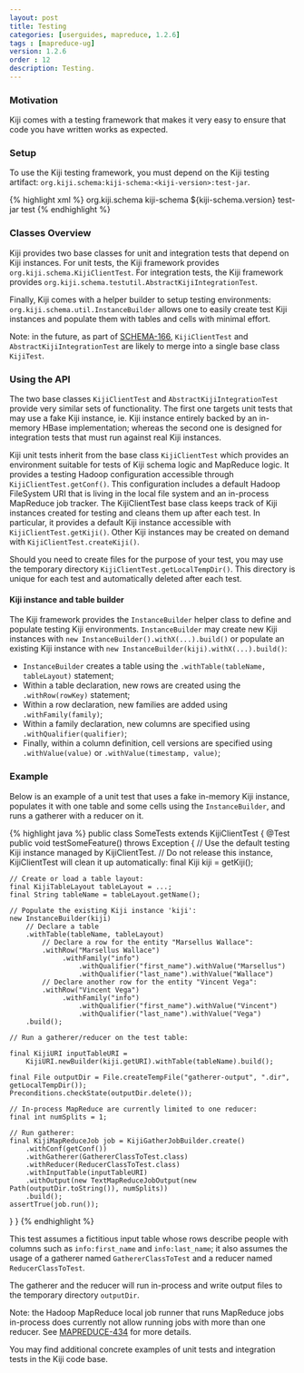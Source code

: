 ```yaml
---
layout: post
title: Testing
categories: [userguides, mapreduce, 1.2.6]
tags : [mapreduce-ug]
version: 1.2.6
order : 12
description: Testing.
---
```


### Motivation

Kiji comes with a testing framework that makes it very easy to ensure that code you have written works as expected.

### Setup

To use the Kiji testing framework, you must depend on the Kiji testing artifact: `org.kiji.schema:kiji-schema:<kiji-version>:test-jar`.

{% highlight xml %}
<dependency>
  <groupId>org.kiji.schema</groupId>
  <artifactId>kiji-schema</artifactId>
  <version>${kiji-schema.version}</version>
  <type>test-jar</type>
  <scope>test</scope>
</dependency>
{% endhighlight %}

### Classes Overview

Kiji provides two base classes for unit and integration tests that depend on Kiji instances.
For unit tests, the Kiji framework provides `org.kiji.schema.KijiClientTest`.
For integration tests, the Kiji framework provides `org.kiji.schema.testutil.AbstractKijiIntegrationTest`.

Finally, Kiji comes with a helper builder to setup testing environments:
`org.kiji.schema.util.InstanceBuilder` allows one to easily create test Kiji instances
and populate them with tables and cells with minimal effort.

Note: in the future, as part of [SCHEMA-166](https://jira.kiji.org/browse/SCHEMA-166),
`KijiClientTest` and `AbstractKijiIntegrationTest` are likely to merge into a single base class `KijiTest`.

### Using the API

The two base classes `KijiClientTest` and `AbstractKijiIntegrationTest` provide very similar sets of functionality.
The first one targets unit tests that may use a fake Kiji instance,
ie. Kiji instance entirely backed by an in-memory HBase implementation;
whereas the second one is designed for integration tests that must run against real Kiji instances.

Kiji unit tests inherit from the base class `KijiClientTest` which provides an environment suitable for tests of Kiji schema logic and MapReduce logic.
It provides a testing Hadoop configuration accessible through `KijiClientTest.getConf()`.
This configuration includes a default Hadoop FileSystem URI that is living in the local file system and an in-process MapReduce job tracker.
The KijiClientTest base class keeps track of Kiji instances created for testing and cleans them up after each test.
In particular, it provides a default Kiji instance accessible with `KijiClientTest.getKiji()`.
Other Kiji instances may be created on demand with `KijiClientTest.createKiji()`.

Should you need to create files for the purpose of your test, you may use the temporary directory `KijiClientTest.getLocalTempDir()`.
This directory is unique for each test and automatically deleted after each test.

#### Kiji instance and table builder

The Kiji framework provides the `InstanceBuilder` helper class to define and populate testing Kiji environments.
`InstanceBuilder` may create new Kiji instances with `new InstanceBuilder().withX(...).build()`
or populate an existing Kiji instance with `new InstanceBuilder(kiji).withX(...).build()`:
*  `InstanceBuilder` creates a table using the `.withTable(tableName, tableLayout)` statement;
*  Within a table declaration, new rows are created using the `.withRow(rowKey)` statement;
*  Within a row declaration, new families are added using `.withFamily(family)`;
*  Within a family declaration, new columns are specified using `.withQualifier(qualifier)`;
*  Finally, within a column definition, cell versions are specified using `.withValue(value)` or `.withValue(timestamp, value)`;

### Example

Below is an example of a unit test that uses a fake in-memory Kiji instance,
populates it with one table and some cells using the `InstanceBuilder`,
and runs a gatherer with a reducer on it.

{% highlight java %}
public class SomeTests extends KijiClientTest {
  @Test
  public void testSomeFeature() throws Exception {
    // Use the default testing Kiji instance managed by KijiClientTest.
    // Do not release this instance, KijiClientTest will clean it up automatically:
    final Kiji kiji = getKiji();

    // Create or load a table layout:
    final KijiTableLayout tableLayout = ...;
    final String tableName = tableLayout.getName();

    // Populate the existing Kiji instance 'kiji':
    new InstanceBuilder(kiji)
        // Declare a table
        .withTable(tableName, tableLayout)
            // Declare a row for the entity "Marsellus Wallace":
            .withRow("Marsellus Wallace")
                 .withFamily("info")
                     .withQualifier("first_name").withValue("Marsellus")
                     .withQualifier("last_name").withValue("Wallace")
            // Declare another row for the entity "Vincent Vega":
            .withRow("Vincent Vega")
                 .withFamily("info")
                     .withQualifier("first_name").withValue("Vincent")
                     .withQualifier("last_name").withValue("Vega")
        .build();

    // Run a gatherer/reducer on the test table:

    final KijiURI inputTableURI =
        KijiURI.newBuilder(kiji.getURI).withTable(tableName).build();

    final File outputDir = File.createTempFile("gatherer-output", ".dir", getLocalTempDir());
    Preconditions.checkState(outputDir.delete());

    // In-process MapReduce are currently limited to one reducer:
    final int numSplits = 1;

    // Run gatherer:
    final KijiMapReduceJob job = KijiGatherJobBuilder.create()
        .withConf(getConf())
        .withGatherer(GathererClassToTest.class)
        .withReducer(ReducerClassToTest.class)
        .withInputTable(inputTableURI)
        .withOutput(new TextMapReduceJobOutput(new Path(outputDir.toString()), numSplits))
        .build();
    assertTrue(job.run());
  }
}
{% endhighlight %}

This test assumes a fictitious input table whose rows describe people
with columns such as `info:first_name` and `info:last_name`;
it also assumes the usage of a gatherer named `GathererClassToTest` and a reducer named `ReducerClassToTest`.

The gatherer and the reducer will run in-process and write output files
to the temporary directory `outputDir`.

Note: the Hadoop MapReduce local job runner that runs MapReduce jobs in-process does currently not allow running jobs with more than one reducer.
See [MAPREDUCE-434](https://issues.apache.org/jira/browse/MAPREDUCE-434) for more details.


You may find additional concrete examples of unit tests and integration tests in the Kiji code base.
